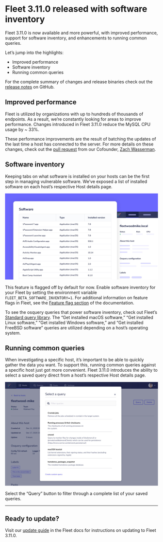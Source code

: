 # Fleet 3.11.0 released with software inventory

Fleet 3.11.0 is now available and more powerful, with improved performance, support for software inventory, and enhancements to running common queries.

Let’s jump into the highlights:

- Improved performance
- Software inventory
- Running common queries

For the complete summary of changes and release binaries check out the [release notes](https://github.com/fleetdm/fleet/releases/tag/3.11.0) on GitHub.

## Improved performance

Fleet is utilized by organizations with up to hundreds of thousands of endpoints. As a result, we’re constantly looking for areas to improve performance. Changes introduced in Fleet 3.11.0 reduce the MySQL CPU usage by ~ 33%.

These performance improvements are the result of batching the updates of the last time a host has connected to the server. For more details on these changes, check out the [pull request](https://github.com/fleetdm/fleet/pull/633) from our Cofounder, [Zach Wasserman](https://medium.com/u/b0291119b263?source=post_page-----25d5a1efe19c--------------------------------).

## Software inventory

Keeping tabs on what software is installed on your hosts can be the first step in managing vulnerable software. We’ve exposed a list of installed software on each host’s respective Host details page.

![Software inventory](../website/assets/images/articles/fleet-3.11.0-1-700x393@2x.jpg)

This feature is flagged off by default for now. Enable software inventory for your Fleet by setting the environment variable `FLEET_BETA_SOFTWARE_INVENTORY=1`. For additional information on feature flags in Fleet, see the [Feature flag section](https://fleetdm.com/docs/deploying/configuration#feature-flags) of the documentation.

To see the osquery queries that power software inventory, check out Fleet’s [Standard query library](https://fleetdm.com/queries). The “Get installed macOS software,” “Get installed Linux software,” “Get installed Windows software,” and “Get installed FreeBSD software” queries are utilized depending on a host’s operating system.

## Running common queries

When investigating a specific host, it’s important to be able to quickly gather the data you want. To support this, running common queries against a specific host just got more convenient. Fleet 3.11.0 introduces the ability to select a saved query direct from a host’s respective Host details page.

![Running common queries](../website/assets/images/articles/fleet-3.11.0-2-700x474@2x.jpg)

Select the “Query” button to filter through a complete list of your saved queries.

---

## Ready to update?

Visit our [update guide](https://fleetdm.com/docs/using-fleet/updating-fleet) in the Fleet docs for instructions on updating to Fleet 3.11.0.

<meta name="category" value="releases">
<meta name="authorFullName" value="Noah Talerman">
<meta name="authorGitHubUsername" value="noahtalerman">
<meta name="publishedOn" value="2021-04-29">
<meta name="articleTitle" value="Fleet 3.11.0 released with software inventory">
<meta name="articleImageUrl" value="../website/assets/images/articles/fleet-3.11.0-cover-1600x900@2x.jpg">
